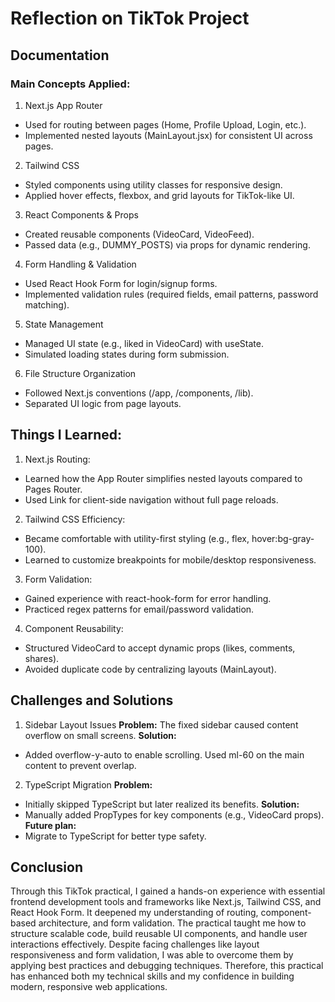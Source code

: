 # Reflection on TikTok Project

## Documentation

### Main Concepts Applied:
1. Next.js App Router
- Used for routing between pages (Home, Profile Upload, Login, etc.).
- Implemented nested layouts (MainLayout.jsx) for consistent UI across pages.

2. Tailwind CSS
- Styled components using utility classes for responsive design.
- Applied hover effects, flexbox, and grid layouts for TikTok-like UI.

3. React Components & Props
- Created reusable components (VideoCard, VideoFeed).
- Passed data (e.g., DUMMY_POSTS) via props for dynamic rendering.

4. Form Handling & Validation
- Used React Hook Form for login/signup forms.
- Implemented validation rules (required fields, email patterns, password matching).

5. State Management
- Managed UI state (e.g., liked in VideoCard) with useState.
- Simulated loading states during form submission.

6. File Structure Organization
- Followed Next.js conventions (/app, /components, /lib).
- Separated UI logic from page layouts.

## Things I Learned:

1. Next.js Routing:
- Learned how the App Router simplifies nested layouts compared to Pages Router.
- Used Link for client-side navigation without full page reloads.

2. Tailwind CSS Efficiency:
- Became comfortable with utility-first styling (e.g., flex, hover:bg-gray-100).
- Learned to customize breakpoints for mobile/desktop responsiveness.

3. Form Validation:
- Gained experience with react-hook-form for error handling.
- Practiced regex patterns for email/password validation.

4. Component Reusability:
- Structured VideoCard to accept dynamic props (likes, comments, shares).
- Avoided duplicate code by centralizing layouts (MainLayout).

## Challenges and Solutions

1. Sidebar Layout Issues
**Problem:** 
The fixed sidebar caused content overflow on small screens.
**Solution:**
- Added overflow-y-auto to enable scrolling.
Used ml-60 on the main content to prevent overlap.

2. TypeScript Migration
**Problem:**
- Initially skipped TypeScript but later realized its benefits.
**Solution:**
- Manually added PropTypes for key components (e.g., VideoCard props).
**Future plan:**
- Migrate to TypeScript for better type safety.

## Conclusion
Through this TikTok practical, I gained a hands-on experience with essential frontend development tools and frameworks like Next.js, Tailwind CSS, and React Hook Form. It deepened my understanding of routing, component-based architecture, and form validation. The practical taught me how to structure scalable code, build reusable UI components, and handle user interactions effectively. Despite facing challenges like layout responsiveness and form validation, I was able to overcome them by applying best practices and debugging techniques. Therefore, this practical has enhanced both my technical skills and my confidence in building modern, responsive web applications.